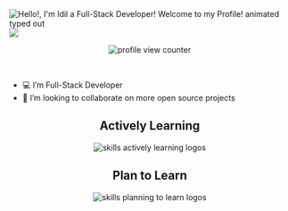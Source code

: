<img src="https://readme-typing-svg.demolab.com?font=Operator+Mono&size=37&duration=2800&pause=2000&color=1f1c1c&center=true&vCenter=true&width=940&height=50&lines=👋+Hello%2C+Welcome+to+my+Profile!" align="middle" alt="Hello!, I'm Idil a Full-Stack Developer! Welcome to my Profile! animated typed out">
<img  src="assests/borderseperator.gif">

<p align="center">
    <img src="https://komarev.com/ghpvc/?username=Iadee&color=0079fa&style=flat-square&label=PROFILE+VIEWS" alt="profile view counter">
</p> <br>

- 💻 I’m Full-Stack Developer
- 🚀 I’m looking to collaborate on more open source projects

<div align="center">
  <h2> <strong> Actively Learning </strong></h2>
  <img src="https://skillicons.dev/icons?i=,git,react,tailwind,html,css,js,node" alt="skills actively learning logos"> <br> 
  <h2> <strong> Plan to Learn </strong></h2>
  <img src="https://skillicons.dev/icons?i=py,react,astro,sass,ts,netlify,nextjs" alt="skills planning to learn logos">
</div>
